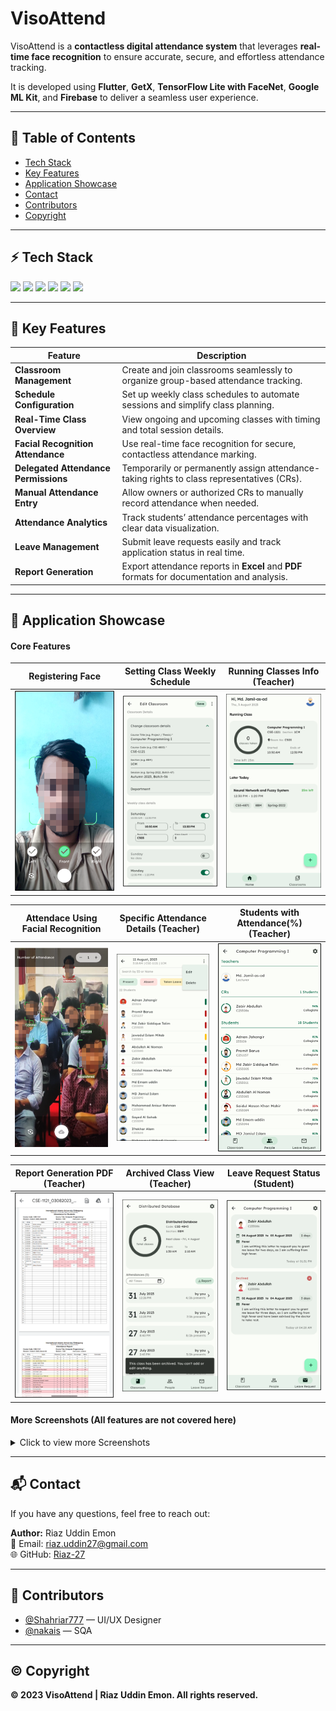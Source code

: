 # VisoAttend

VisoAttend is a **contactless digital attendance system** that leverages **real-time face recognition** to ensure accurate, secure, and effortless attendance tracking.

It is developed using **Flutter**, **GetX**, **TensorFlow Lite with FaceNet**, **Google ML Kit**, and **Firebase** to deliver a seamless user experience.

---

## 📌 Table of Contents

- [Tech Stack](#-tech-stack)  
- [Key Features](#-key-features)  
- [Application Showcase](#-application-showcase)  
- [Contact](#-contact)  
- [Contributors](#-contributors)  
- [Copyright](#-copyright)  

---

## ⚡ Tech Stack

<p align="left">
  <img src="https://img.shields.io/badge/Flutter-02569B?logo=flutter&logoColor=white" />
  <img src="https://img.shields.io/badge/Dart-0175C2?logo=dart&logoColor=white" />
  <img src="https://img.shields.io/badge/Firebase-FFCA28?logo=firebase&logoColor=black" />
  <img src="https://img.shields.io/badge/Firestore-FF6F00?logo=firebase&logoColor=white" />
  <img src="https://img.shields.io/badge/TensorFlow_Lite-FF6F00?logo=tensorflow&logoColor=white" />
  <img src="https://img.shields.io/badge/Google_ML_Kit-4285F4?logo=google&logoColor=white" />
</p>

---

## 🚀 Key Features

| Feature                        | Description                                                                                   |
|--------------------------------|-----------------------------------------------------------------------------------------------|
| **Classroom Management**        | Create and join classrooms seamlessly to organize group-based attendance tracking.            |
| **Schedule Configuration**      | Set up weekly class schedules to automate sessions and simplify class planning.               |
| **Real-Time Class Overview**    | View ongoing and upcoming classes with timing and total session details.                      |
| **Facial Recognition Attendance** | Use real-time face recognition for secure, contactless attendance marking.                  |
| **Delegated Attendance Permissions** | Temporarily or permanently assign attendance-taking rights to class representatives (CRs). |
| **Manual Attendance Entry**     | Allow owners or authorized CRs to manually record attendance when needed.                     |
| **Attendance Analytics**        | Track students’ attendance percentages with clear data visualization.                         |
| **Leave Management**            | Submit leave requests easily and track application status in real time.                       |
| **Report Generation**           | Export attendance reports in **Excel** and **PDF** formats for documentation and analysis.   |

---

## 📸 Application Showcase

#### Core Features

| Registering Face | Setting Class Weekly Schedule | Running Classes Info (Teacher) |
|----------|----------|----------|
| <img src="app_screenshots/2_face_registraion.png" width="300" /> | <img src="app_screenshots/6_setting_class_schedule.png" width="300" /> | <img src="app_screenshots/9_running_class.png" width="300" /> |

| Attendace Using Facial Recognition | Specific Attendance Details (Teacher) | Students with Attendance(%) (Teacher)  |
|----------|----------|----------|
| <img src="app_screenshots/12_taking_attendance.png" width="300" /> | <img src="app_screenshots/13_attendance_history.png" width="300" /> | <img src="app_screenshots/14_classroom_students_status.png" width="300" /> |

| Report Generation PDF (Teacher) | Archived Class View (Teacher) | Leave Request Status (Student)  |
|----------|----------|----------|
| <img src="app_screenshots/17_report_generation_pdf.png" width="300" /> | <img src="app_screenshots/21_archived_class_view.png" width="300" /> | <img src="app_screenshots/25_leave_request_status.png" width="300" /> |

#### More Screenshots (All features are not covered here)
<details>
<summary>Click to view more Screenshots</summary>

| Login Page | Registering Face | Registering Face (complete) |
|----------|----------|----------|
| <img src="app_screenshots/1_login_page.png" width="300" /> | <img src="app_screenshots/2_face_registraion.png" width="300" /> | <img src="app_screenshots/3_face_registraion_2.png" width="300" /> |

| Welcome Page (New Account) | Creating New Classroom | Setting Class Weekly Schedule |
|----------|----------|----------|
| <img src="app_screenshots/4_welcome_page.png" width="300" /> | <img src="app_screenshots/5_create_classroom.png" width="300" /> | <img src="app_screenshots/6_setting_class_schedule.png" width="300" /> |

| No Classes Today | Next Classes Info (Teacher) | Running Classes Info (Teacher) |
|----------|----------|----------|
| <img src="app_screenshots/7_no_class.png" width="300" /> | <img src="app_screenshots/8_next_class.png" width="300" /> | <img src="app_screenshots/9_running_class.png" width="300" /> |

| Specific Classroom Page (Teacher) | Taking Attendace Options (Teacher) | Attendace Using Facial Recognition |
|----------|----------|----------|
| <img src="app_screenshots/10_classroom_page.png" width="300" /> | <img src="app_screenshots/11_attendace_options.png" width="300" /> | <img src="app_screenshots/12_taking_attendance.png" width="300" /> |

| Specific Attendance Details (Teacher) | Students with Attendance(%) (Teacher) | Specific Student Details (Teacher) |
|----------|----------|----------|
| <img src="app_screenshots/13_attendance_history.png" width="300" /> | <img src="app_screenshots/14_classroom_students_status.png" width="300" /> | <img src="app_screenshots/15_students_details.png" width="300" /> |

| Report Generation Options (Teacher) | Report Generation PDF (Teacher) | Report Generation Excel (Teacher) |
|----------|----------|----------|
| <img src="app_screenshots/16_report_generation_options.png" width="300" /> | <img src="app_screenshots/17_report_generation_pdf.png" width="300" /> | <img src="app_screenshots/18_report_generation_excel.png" width="300" /> |

| All Created & Joined Classes | Archived Classes | Archived Class View (Teacher) |
|----------|----------|----------|
| <img src="app_screenshots/19_all_classrooms.png" width="300" /> | <img src="app_screenshots/20_archived_classes.png" width="300" /> | <img src="app_screenshots/21_archived_class_view.png" width="300" /> |

| Specific Classroom Page (Student) | Apply For Leave (Student) | Leave Request Status (Student) |
|----------|----------|----------|
| <img src="app_screenshots/23_classroom_as_student.png" width="300" /> | <img src="app_screenshots/24_leave_request_form.png" width="300" /> | <img src="app_screenshots/25_leave_request_status.png" width="300" /> |

</details>

---

## 📬 Contact

If you have any questions, feel free to reach out:

**Author:** Riaz Uddin Emon  
📧 Email: [riaz.uddin27@gmail.com](mailto:riaz.uddin27@gmail.com)  
🌐 GitHub: [Riaz-27](https://github.com/Riaz-27)

---

## 🤝 Contributors

- [@Shahriar777](https://github.com/Shahriar777) — UI/UX Designer  
- [@nakais](https://github.com/nakais) — SQA

---

## © Copyright

**© 2023 VisoAttend | Riaz Uddin Emon. All rights reserved.**  
